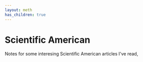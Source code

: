 ```yaml
---
layout: meth
has_children: true
---
```


# Scientific American
Notes for some interesing Scientific American articles I've read,